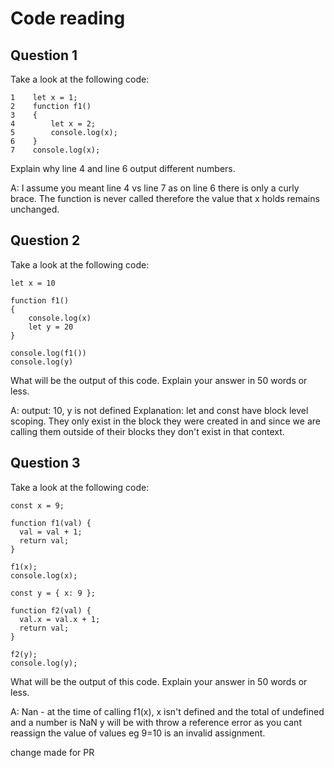 # Code reading

## Question 1

Take a look at the following code:

```
1    let x = 1;
2    function f1()
3    {
4        let x = 2;
5        console.log(x);
6    }
7    console.log(x);
```

Explain why line 4 and line 6 output different numbers.

A: I assume you meant line 4 vs line 7 as on line 6 there is only a curly brace.
The function is never called therefore the value that x holds remains unchanged.

## Question 2

Take a look at the following code:

```
let x = 10

function f1()
{
    console.log(x)
    let y = 20
}

console.log(f1())
console.log(y)
```

What will be the output of this code. Explain your answer in 50 words or less.

A: output: 10, y is not defined
Explanation: let and const have block level scoping. They only exist in the block they were created in and since we are calling them outside of their blocks they don't exist in that context.

## Question 3

Take a look at the following code:

```
const x = 9;

function f1(val) {
  val = val + 1;
  return val;
}

f1(x);
console.log(x);

const y = { x: 9 };

function f2(val) {
  val.x = val.x + 1;
  return val;
}

f2(y);
console.log(y);
```

What will be the output of this code. Explain your answer in 50 words or less.

A: Nan - at the time of calling f1(x), x isn't defined and the total of undefined and a number is NaN
y will be with throw a reference error as you cant reassign the value of values eg 9=10 is an invalid assignment.

change made for PR
